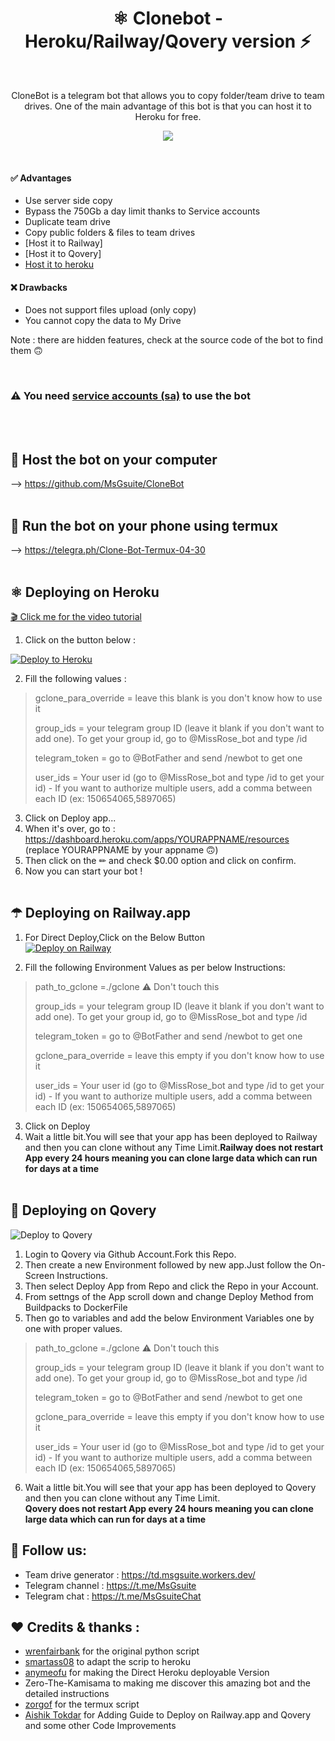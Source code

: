 <h1 align="center">⚛️ Clonebot - Heroku/Railway/Qovery version ⚡<br></h1> 

<br />

<p align="center">CloneBot is a telegram bot that allows you to copy folder/team drive to team drives. One of the main advantage of this bot is that you can host it to Heroku for free.<p/>

<!-- > ## A simple bot to copy and duplicate team drives -->
<p align="center">
  <img src="https://i.imgur.com/QkxmCOp.png" />
</p>

<br />

#### ✅ Advantages
- Use server side copy
- Bypass the 750Gb a day limit thanks to Service accounts
- Duplicate team drive
- Copy public folders & files to team drives
- [Host it to Railway]
- [Host it to Qovery]
- [Host it to heroku](https://github.com/MsGsuite/CloneBot_Heroku)

#### ❌ Drawbacks
- Does not support files upload (only copy)
- You cannot copy the data to My Drive

Note : there are hidden features, check at the source code of the bot to find them 🙃

<br/>

### ⚠ You need [service accounts (sa)](https://telegra.ph/How-to-create-and-use-service-accounts-sa-03-31) to use the bot
<br/><br/>

## 💠 Host the bot on your computer

--> https://github.com/MsGsuite/CloneBot
<br/><br/>

## 📱 Run the bot on your phone using termux

--> https://telegra.ph/Clone-Bot-Termux-04-30
<br/><br/>

## ⚛️ Deploying on Heroku

 [🎬 Click me for the video tutorial](https://drive.google.com/file/d/1HniSEGUOptbZmHVXuOPULnzpyBBhgw3l/view?usp=sharing)
 
1. Click on the button below :
<p><a href="https://dashboard.heroku.com/new?button-url=https%3A%2F%2Fgithub.com%2F&template=https://github.com/AXON515/clonebot_heroku"> <img src="https://img.shields.io/badge/Deploy%20To%20Heroku-blueviolet?style=for-the-badge&logo=heroku" alt="Deploy to Heroku" /></a></p>


2. Fill the following values : 

> gclone_para_override = leave this blank is you don't know how to use it
>
> group_ids = your telegram group ID (leave it blank if you don't want to add one). To get your group id, go to @MissRose_bot and type /id
>
> telegram_token = go to @BotFather and send /newbot to get one
>
> user_ids = Your user id (go to @MissRose_bot and type /id to get your id) - If you want to authorize multiple users, add a comma between each ID (ex: 150654065,5897065)

3. Click on Deploy app...
4. When it's over, go to : https://dashboard.heroku.com/apps/YOURAPPNAME/resources (replace YOURAPPNAME by your appname 🙃)
5. Then click on the ✏ and check $0.00 option and click on confirm.
6. Now you can start your bot !
<br/><br/>

## ☂ Deploying on Railway.app

1. For Direct Deploy,Click on the Below Button<br/>
[![Deploy on Railway](https://railway.app/button.svg)](https://railway.app/new/template?template=https%3A%2F%2Fgithub.com%2Faishik2005%2Fclonebot&envs=group_ids%2Ctelegram_token%2Cgclone_para_override%2Cpath_to_gclone%2Cuser_ids&optionalEnvs=gclone_para_override&group_idsDesc=your+telegram+group+ID+%28leave+it+blank+if+you+don%27t+want+to+add+one%29.+To+get+your+group+id%2C+go+to+%40MissRose_bot+and+type+%2Fid&telegram_tokenDesc=go+to+%40BotFather+and+send+%2Fnewbot+to+get+one&gclone_para_overrideDesc=Dont+fill+any+value+for+this+Var&path_to_gcloneDesc=%E2%9A%A0+Don%27t+touch%2Fchange+this+value.+++++++++++++++++++++++++If+you+see+the+value+empty+then+fill+it+as+%27+.%2Fgclone+%27&user_idsDesc=Your+user+id+%28go+to+%40MissRose_bot+and+type+%2Fid+to+get+your+id%29+-+If+you+want+to+authorize+multiple+users%2C+add+a+comma+between+each+ID+%28ex%3A+150654065%2C5897065%29&referralCode=GD5pqS)

2. Fill the following Environment Values as per below Instructions: 

> path_to_gclone =./gclone  ⚠ Don't touch this
>
> group_ids = your telegram group ID (leave it blank if you don't want to add one). To get your group id, go to @MissRose_bot and type /id
> 
> telegram_token = go to @BotFather and send /newbot to get one
> 
> gclone_para_override = leave this empty if you don't know how to use it
>
> user_ids = Your user id (go to @MissRose_bot and type /id to get your id) - If you want to authorize multiple users, add a comma between each ID (ex: 150654065,5897065)
> 


3. Click on Deploy
4. Wait a little bit.You will see that your app has been deployed to Railway and then you can clone without any Time Limit.<b>Railway does not restart App every 24 hours meaning you can clone large data which can run for days at a time </b><br/><br/>

## 🌟 Deploying on Qovery
<img src="https://i.imgur.com/VT7bQZb.png" alt="Deploy to Qovery"/>

1. Login to Qovery via Github Account.Fork this Repo.
2. Then create a new Environment followed by new app.Just follow the On-Screen Instructions.
3. Then select Deploy App from Repo and click the Repo in your Account.
4. From settngs of the App scroll down and change Deploy Method from Buildpacks to DockerFile
5. Then go to variables and add the below Environment Variables one by one with proper values.
> path_to_gclone =./gclone  ⚠ Don't touch this
>
> group_ids = your telegram group ID (leave it blank if you don't want to add one). To get your group id, go to @MissRose_bot and type /id
> 
> telegram_token = go to @BotFather and send /newbot to get one
> 
> gclone_para_override = leave this empty if you don't know how to use it
>
> user_ids = Your user id (go to @MissRose_bot and type /id to get your id) - If you want to authorize multiple users, add a comma between each ID (ex: 150654065,5897065)

6. Wait a little bit.You will see that your app has been deployed to Qovery and then you can clone without any Time Limit.<b><br/>Qovery does not restart App every 24 hours meaning you can clone large data which can run for days at a time </b>


## 📢 Follow us:
- Team drive generator : https://td.msgsuite.workers.dev/
- Telegram channel : https://t.me/MsGsuite
- Telegram chat : https://t.me/MsGsuiteChat

## ❤️ Credits & thanks :
- [wrenfairbank](https://github.com/wrenfairbank/telegram_gcloner) for the original python script
- [smartass08](https://github.com/smartass08/telegram_gcloner) to adapt the scrip to heroku
- [anymeofu](https://github.com/anymeofu/CloneBot) for making the Direct Heroku deployable Version
- Zero-The-Kamisama to making me discover this amazing bot and the detailed instructions
- [zorgof](https://t.me/zorgof) for the termux script
- [Aishik Tokdar](https://t.me/aishik2005) for Adding Guide to Deploy on Railway.app and Qovery and some other Code Improvements
